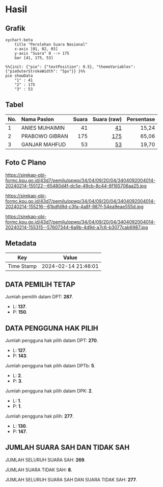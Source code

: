 # Hasil

## Grafik

```mermaid
xychart-beta
    title "Perolehan Suara Nasional"
    x-axis [01, 02, 03]
    y-axis "Suara" 0 --> 175
    bar [41, 175, 53]
```

```mermaid
%%{init: {"pie": {"textPosition": 0.5}, "themeVariables": {"pieOuterStrokeWidth": "5px"}} }%%
pie showData
    "1" : 41
    "2" : 175
    "3" : 53
```

## Tabel

| No. | Nama Paslon    | Suara | Suara (raw) | Persentase |
|:--- |:-------------- | -----:| -----------:| ----------:|
| 1   | ANIES MUHAIMIN | 41    | [41][p-1]   | 15,24      |
| 2   | PRABOWO GIBRAN | 175   | [175][p-2]  | 65,06      |
| 3   | GANJAR MAHFUD  | 53    | [53][p-3]   | 19,70      |


[p-1]: https://github.com/gigit-pemilu/pemilu-2024/blob/main/pilpres/hitung-suara/sub/34-di-yogyakarta/sub/04-sleman/sub/09-prambanan/sub/2004-sambirejo/sub/014-tps/sub/paslon-1.txt
[p-2]: https://github.com/gigit-pemilu/pemilu-2024/blob/main/pilpres/hitung-suara/sub/34-di-yogyakarta/sub/04-sleman/sub/09-prambanan/sub/2004-sambirejo/sub/014-tps/sub/paslon-2.txt
[p-3]: https://github.com/gigit-pemilu/pemilu-2024/blob/main/pilpres/hitung-suara/sub/34-di-yogyakarta/sub/04-sleman/sub/09-prambanan/sub/2004-sambirejo/sub/014-tps/sub/paslon-3.txt

## Foto C Plano

https://sirekap-obj-formc.kpu.go.id/43d7/pemilu/ppwp/34/04/09/20/04/3404092004014-20240214-155122--65480d4f-dc5e-49cb-8c44-8f165706aa25.jpg

https://sirekap-obj-formc.kpu.go.id/43d7/pemilu/ppwp/34/04/09/20/04/3404092004014-20240214-155216--61bdfd9d-c3fa-4a8f-987f-54ea9eae555d.jpg

https://sirekap-obj-formc.kpu.go.id/43d7/pemilu/ppwp/34/04/09/20/04/3404092004014-20240214-155315--57607344-6a9b-4d9d-a7c6-b3077cab6987.jpg


## Metadata

| Key        | Value               |
| ---------- | ------------------- |
| Time Stamp | 2024-02-14 21:46:01 |


## DATA PEMILIH TETAP

Jumlah pemilih dalam DPT: **287**.
 * L: **137**.
 * P: **150**.

## DATA PENGGUNA HAK PILIH

Jumlah pengguna hak pilih dalam DPT: **270**.
 * L: **127**.
 * P: **143**.

Jumlah pengguna hak pilih dalam DPTb: **5**.
 * L: **2**.
 * P: **3**.

Jumlah pengguna hak pilih dalam DPK: **2**.
 * L: **1**.
 * P: **1**.

Jumlah pengguna hak pilih: **277**.
 * L: **130**.
 * P: **147**.

## JUMLAH SUARA SAH DAN TIDAK SAH

JUMLAH SELURUH SUARA SAH: **269**.

JUMLAH SUARA TIDAK SAH: **8**.

JUMLAH SELURUH SUARA SAH DAN SUARA TIDAK SAH: **277**.


